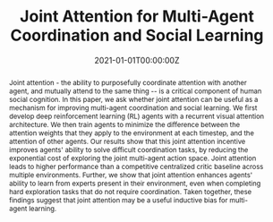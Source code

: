 ---
title: "Joint Attention for Multi-Agent Coordination and Social Learning"
authors:
- D. Lee
- admin
- J. Kew
- D. Eck
- D. Schuurmans
- A. Faust
date: "2021-01-01T00:00:00Z"
doi: ""

author_notes:
- ""
- ""
- ""
- ""
- ""
- ""

# Schedule page publish date (NOT publication's date).
publishDate: "2021-01-01T00:00:00Z"

# Publication type.
# Legend: 0 = Uncategorized; 1 = Conference paper; 2 = Journal article;
# 3 = Preprint / Working Paper; 4 = Report; 5 = Book; 6 = Book section;
# 7 = Thesis; 8 = Patent
publication_types: ["1"]

# Publication name and optional abbreviated publication name.
publication: In *ICRA Social Intelligence Workshop* **Spotlight talk**
publication_short: In *ICRA Social Intelligence Workshop* **Spotlight talk**

abstract: Joint attention - the ability to purposefully coordinate attention with another agent, and mutually attend to the same thing -- is a critical component of human social cognition. In this paper, we ask whether joint attention can be useful as a mechanism for improving multi-agent coordination and social learning. We first develop deep reinforcement learning (RL) agents with a recurrent visual attention architecture. We then train agents to minimize the difference between the attention weights that they apply to the environment at each timestep, and the attention of other agents. Our results show that this joint attention incentive improves agents' ability to solve difficult coordination tasks, by reducing the exponential cost of exploring the joint multi-agent action space. Joint attention leads to higher performance than a competitive centralized critic baseline across multiple environments. Further, we show that joint attention enhances agents' ability to learn from experts present in their environment, even when completing hard exploration tasks that do not require coordination. Taken together, these findings suggest that joint attention may be a useful inductive bias for multi-agent learning.

# Summary. An optional shortened abstract.
summary: Joint attention is a critical component of human social cognition. In this paper, we ask whether a mechanism based on shared visual attention can be useful for improving multi-agent coordination and social learning.

tags:
- Multi-Agent
- Cooperation
- Intrinsic Motivation
- Social Learning
- Reinforcement Learning
featured: false

links:
url_pdf: https://arxiv.org/abs/2104.07750
url_code: https://github.com/google-research/google-research/tree/master/social_rl/multiagent_tfagents/joint_attention
url_dataset: ''
url_poster: ''
url_project: ''
url_slides: ''
url_source: ''
url_video: ''

# Featured image
# To use, add an image named `featured.jpg/png` to your page's folder. 
image:
  caption: ''
  focal_point: Center
  preview_only: false

# Associated Projects (optional).
#   Associate this publication with one or more of your projects.
#   Simply enter your project's folder or file name without extension.
#   E.g. `internal-project` references `content/project/internal-project/index.md`.
#   Otherwise, set `projects: []`.
projects: []

# Slides (optional).
#   Associate this publication with Markdown slides.
#   Simply enter your slide deck's filename without extension.
#   E.g. `slides: "example"` references `content/slides/example/index.md`.
#   Otherwise, set `slides: ""`.
slides: ""
---